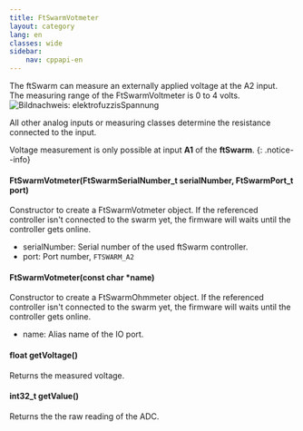 ```yaml
---
title: FtSwarmVotmeter
layout: category
lang: en
classes: wide
sidebar:
    nav: cppapi-en
---
```

<div class="apicontainer">
    <div class="apileft">
        The ftSwarm can measure an externally applied voltage at the <stong>A2</stong> input.<br>The measuring range of the FtSwarmVoltmeter is 0 to 4 volts.
    </div>
    <div class="apiright apiimg"><img title="Bildnachweis: elektrofuzzis" src="/assets/img/analog/voltmeter-api.png">Spannung</div>
</div>

All other analog inputs or measuring classes determine the resistance connected to the input.

Voltage measurement is only possible at input **A1** of the **ftSwarm**.
{: .notice--info}

#### FtSwarmVotmeter(FtSwarmSerialNumber_t serialNumber, FtSwarmPort_t port)

Constructor to create a FtSwarmVotmeter object. If the referenced controller isn't connected to the swarm yet, the firmware will waits until the controller gets online.

- serialNumber: Serial number of the used ftSwarm controller.
- port: Port number, `FTSWARM_A2`

#### FtSwarmVotmeter(const char *name)

Constructor to create a FtSwarmOhmmeter object. If the referenced controller isn't connected to the swarm yet, the firmware will waits until the controller gets online.

- name: Alias name of the IO port.

####  float getVoltage()

Returns the measured voltage.

#### int32_t getValue()

Returns the the raw reading of the ADC.